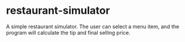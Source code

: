 # restaurant-simulator
A simple restaurant simulator. The user can select a menu item, and the program will calculate the tip and final selling price.
